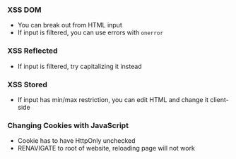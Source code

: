 ### XSS DOM
- You can break out from HTML input
- If input is filtered, you can use errors with `onerror`
### XSS Reflected
- If input is filtered, try capitalizing it instead
### XSS Stored
- If input has min/max restriction, you can edit HTML and change it client-side
### Changing Cookies with JavaScript
- Cookie has to have HttpOnly unchecked
- RENAVIGATE to root of website, reloading page will not work